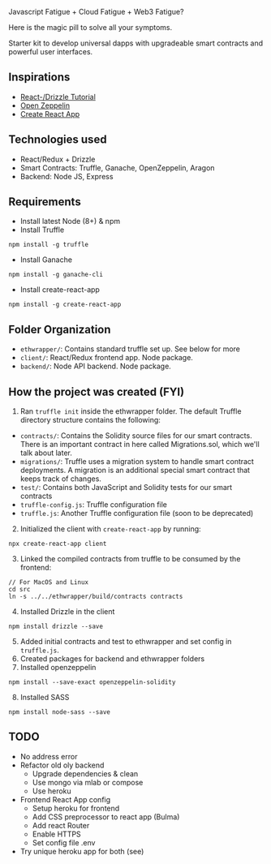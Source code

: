 Javascript Fatigue + Cloud Fatigue + Web3 Fatigue?

Here is the magic pill to solve all your symptoms.

Starter kit to develop universal dapps with upgradeable smart contracts
and powerful user interfaces.

## Inspirations

- [React-/Drizzle Tutorial](https://truffleframework.com/tutorials/getting-started-with-drizzle-and-react)
- [Open Zeppelin](https://github.com/OpenZeppelin/openzeppelin-solidity)
- [Create React App](https://github.com/facebookincubator/create-react-app)

## Technologies used

- React/Redux + Drizzle
- Smart Contracts: Truffle, Ganache, OpenZeppelin, Aragon
- Backend: Node JS, Express

## Requirements

- Install latest Node (8+) & npm
- Install Truffle

`npm install -g truffle`

- Install Ganache

`npm install -g ganache-cli`

- Install create-react-app

`npm install -g create-react-app`

## Folder Organization

- `ethwrapper/`: Contains standard truffle set up. See below for more
- `client/`: React/Redux frontend app. Node package.
- `backend/`: Node API backend. Node package.

## How the project was created (FYI)

1. Ran `truffle init` inside the ethwrapper folder. The default Truffle directory structure contains the following:

- `contracts/`: Contains the Solidity source files for our smart contracts. There is an important contract in here called Migrations.sol, which we'll talk about later.
- `migrations/`: Truffle uses a migration system to handle smart contract deployments. A migration is an additional special smart contract that keeps track of changes.
- `test/`: Contains both JavaScript and Solidity tests for our smart contracts
- `truffle-config.js`: Truffle configuration file
- `truffle.js`: Another Truffle configuration file (soon to be deprecated)

2. Initialized the client with `create-react-app` by running:

`npx create-react-app client`

3. Linked the compiled contracts from truffle to be consumed by the frontend:

```
// For MacOS and Linux
cd src
ln -s ../../ethwrapper/build/contracts contracts
```

4. Installed Drizzle in the client

```
npm install drizzle --save
```

5. Added initial contracts and test to ethwrapper and set config in `truffle.js`.
6. Created packages for backend and ethwrapper folders
7. Installed openzeppelin

```
npm install --save-exact openzeppelin-solidity
```

8. Installed SASS

```
npm install node-sass --save
```

## TODO
- No address error
- Refactor old oly backend
  - Upgrade dependencies & clean
  - Use mongo via mlab or compose
  - Use heroku
- Frontend React App config
  - Setup heroku for frontend
  - Add CSS preprocessor to react app (Bulma)
  - Add react Router
  - Enable HTTPS
  - Set config file .env
- Try unique heroku app for both (see)
